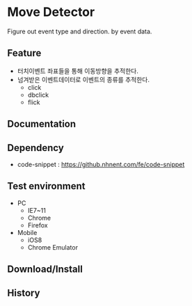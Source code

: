 Move Detector
===============
Figure out event type and direction. by event data.

## Feature
* 터치이벤트 좌표들을 통해 이동방향을 추적한다.
* 넘겨받은 이벤트데이터로 이벤트의 종류를 추적한다.
   * click
   * dbclick
   * flick

## Documentation


## Dependency
* code-snippet : https://github.nhnent.com/fe/code-snippet

## Test environment
- PC
   * IE7~11
   * Chrome
   * Firefox
- Mobile
   * iOS8
   * Chrome Emulator

## Download/Install


## History
